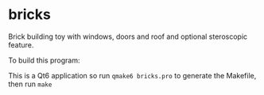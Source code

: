 # bricks

Brick building toy with windows, doors and roof and optional steroscopic feature.

To build this program:

This is a Qt6 application so run `qmake6 bricks.pro` to generate the Makefile, then run `make`

